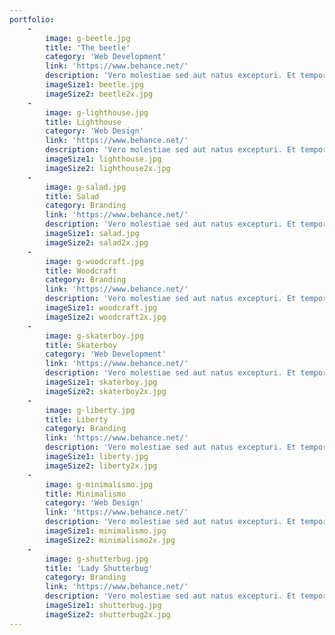 ```yaml
---
portfolio:
    -
        image: g-beetle.jpg
        title: 'The beetle'
        category: 'Web Development'
        link: 'https://www.behance.net/'
        description: 'Vero molestiae sed aut natus excepturi. Et tempora numquam. Temporibus iusto quo.Unde dolorem corrupti neque nisi.'
        imageSize1: beetle.jpg
        imageSize2: beetle2x.jpg
    -
        image: g-lighthouse.jpg
        title: Lighthouse
        category: 'Web Design'
        link: 'https://www.behance.net/'
        description: 'Vero molestiae sed aut natus excepturi. Et tempora numquam. Temporibus iusto quo.Unde dolorem corrupti neque nisi.'
        imageSize1: lighthouse.jpg
        imageSize2: lighthouse2x.jpg
    -
        image: g-salad.jpg
        title: Salad
        category: Branding
        link: 'https://www.behance.net/'
        description: 'Vero molestiae sed aut natus excepturi. Et tempora numquam. Temporibus iusto quo.Unde dolorem corrupti neque nisi.'
        imageSize1: salad.jpg
        imageSize2: salad2x.jpg
    -
        image: g-woodcraft.jpg
        title: Woodcraft
        category: Branding
        link: 'https://www.behance.net/'
        description: 'Vero molestiae sed aut natus excepturi. Et tempora numquam. Temporibus iusto quo.Unde dolorem corrupti neque nisi.'
        imageSize1: woodcraft.jpg
        imageSize2: woodcraft2x.jpg
    -
        image: g-skaterboy.jpg
        title: Skaterboy
        category: 'Web Development'
        link: 'https://www.behance.net/'
        description: 'Vero molestiae sed aut natus excepturi. Et tempora numquam. Temporibus iusto quo.Unde dolorem corrupti neque nisi.'
        imageSize1: skaterboy.jpg
        imageSize2: skaterboy2x.jpg
    -
        image: g-liberty.jpg
        title: Liberty
        category: Branding
        link: 'https://www.behance.net/'
        description: 'Vero molestiae sed aut natus excepturi. Et tempora numquam. Temporibus iusto quo.Unde dolorem corrupti neque nisi.'
        imageSize1: liberty.jpg
        imageSize2: liberty2x.jpg
    -
        image: g-minimalismo.jpg
        title: Minimalismo
        category: 'Web Design'
        link: 'https://www.behance.net/'
        description: 'Vero molestiae sed aut natus excepturi. Et tempora numquam. Temporibus iusto quo.Unde dolorem corrupti neque nisi.'
        imageSize1: minimalismo.jpg
        imageSize2: minimalismo2x.jpg
    -
        image: g-shutterbug.jpg
        title: 'Lady Shutterbug'
        category: Branding
        link: 'https://www.behance.net/'
        description: 'Vero molestiae sed aut natus excepturi. Et tempora numquam. Temporibus iusto quo.Unde dolorem corrupti neque nisi.'
        imageSize1: shutterbug.jpg
        imageSize2: shutterbug2x.jpg
---
```


